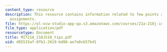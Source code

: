 ```yaml
---
content_type: resource
description: This resource contains information related to few points about writing
  assignments.
file: https://ol-ocw-studio-app-qa.s3.amazonaws.com/courses/21a-218j-identity-and-difference-spring-2010/d05515af0fb12619bd88ae7a0cb57bd1_MIT21A_218JS10_tips.pdf
file_type: application/pdf
resourcetype: Document
title: MIT21A_218JS10_tips.pdf
uid: d05515af-0fb1-2619-bd88-ae7a0cb57bd1
---
```

